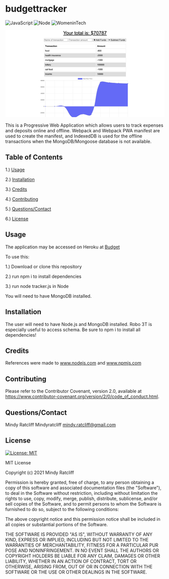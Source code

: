 # budgettracker


 ![JavaScript](https://img.shields.io/github/languages/top/Mindyratcliff/budgettracker)  ![Node](https://img.shields.io/badge/dependency-node-brightgreen) ![WomeninTech](https://img.shields.io/badge/womanmade-100%25-ff69b4)

 ![ScreenShot](budgetapp.png)

This is a Progressive Web Application which allows users to track expenses and deposits online and offline. Webpack and Webpack PWA manifest are used to create the manifest, and IndexedDB is used for the offline transactions when the MongoDB/Mongoose database is not available. 

## Table of Contents
1.) [Usage](#usage)

2.) [Installation](#installation)

3.) [Credits](#credits)

4.) [Contributing](#contributing)

5.) [Questions/Contact](#questions/contact)

6.) [License](#license)

## Usage
 The application may be accessed on Heroku at [Budget](https://ratcliffbudgettracker.herokuapp.com/)

To use this:

1.) Download or clone this repository

2.) run npm i to install dependencies

3.) run node tracker.js in Node

You will need to have MongoDB installed.







## Installation 
The user will need to have Node.js and MongoDB installed. Robo 3T is especially useful to access schema. 
Be sure to npm i to install all dependencies! 

## Credits
References were made to www.nodejs.com and www.npmjs.com

## Contributing 
Please refer to the Contributor Covenant, version 2.0, available at https://www.contributor-covenant.org/version/2/0/code_of_conduct.html.


## Questions/Contact 
Mindy Ratcliff
Mindyratcliff
mindy.ratcliff@gmail.com

## License
[![License: MIT](https://img.shields.io/badge/License-MIT-yellow.svg)](https://opensource.org/licenses/MIT) 

MIT License

Copyright (c) 2021 Mindy Ratcliff

Permission is hereby granted, free of charge, to any person obtaining a copy
of this software and associated documentation files (the "Software"), to deal
in the Software without restriction, including without limitation the rights
to use, copy, modify, merge, publish, distribute, sublicense, and/or sell
copies of the Software, and to permit persons to whom the Software is
furnished to do so, subject to the following conditions:

The above copyright notice and this permission notice shall be included in all
copies or substantial portions of the Software.

THE SOFTWARE IS PROVIDED "AS IS", WITHOUT WARRANTY OF ANY KIND, EXPRESS OR
IMPLIED, INCLUDING BUT NOT LIMITED TO THE WARRANTIES OF MERCHANTABILITY,
FITNESS FOR A PARTICULAR PUR
POSE AND NONINFRINGEMENT. IN NO EVENT SHALL THE
AUTHORS OR COPYRIGHT HOLDERS BE LIABLE FOR ANY CLAIM, DAMAGES OR OTHER
LIABILITY, WHETHER IN AN ACTION OF CONTRACT, TORT OR OTHERWISE, ARISING FROM,
OUT OF OR IN CONNECTION WITH THE SOFTWARE OR THE USE OR OTHER DEALINGS IN THE
SOFTWARE.